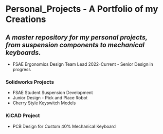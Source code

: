 # Personal_Projects - A Portfolio of my Creations

## *A master repository for my personal projects, from suspension components to mechanical keyboards.*

+ FSAE Ergonomics Design Team Lead 2022-Current - Senior Design in progress

### Solidworks Projects
+ FSAE Student Suspension Development
+ Junior Design - Pick and Place Robot
+ Cherry Style Keyswitch Models

### KiCAD Project
+ PCB Design for Custom 40% Mechanical Keyboard
